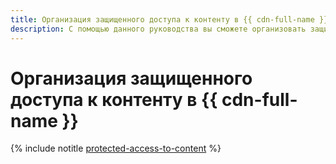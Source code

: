 ```yaml
---
title: Организация защищенного доступа к контенту в {{ cdn-full-name }}
description: С помощью данного руководства вы сможете организовать защищенный доступ к вашему контенту, ограничив время жизни ссылок и IP-адрес, с которого разрешен доступ.
---
```


# Организация защищенного доступа к контенту в {{ cdn-full-name }}

{% include notitle [protected-access-to-content](../../_tutorials/security/protected-access-to-content.md) %}